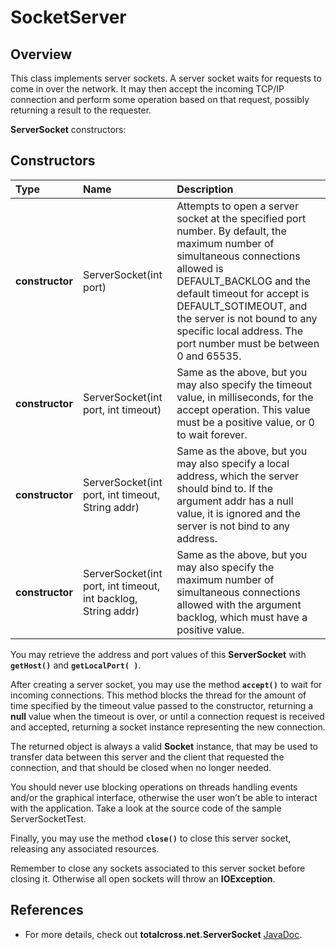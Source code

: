# SocketServer

## Overview

This class implements server sockets. A server socket waits for requests to come in over the network. It may then accept the incoming TCP/IP connection and perform some operation based on that request, possibly returning a result to the requester.

**ServerSocket** constructors:

## Constructors

| Type | Name | Description |
| :--- | :--- | :--- |
| **constructor** | ServerSocket\(int port\) | Attempts to open a server socket at the specified port number. By default, the maximum number of simultaneous connections allowed is DEFAULT\_BACKLOG and the default timeout for accept is DEFAULT\_SOTIMEOUT, and the server is not bound to any specific local address. The port number must be between 0 and 65535. |
| **constructor** | ServerSocket\(int port, int timeout\) | Same as the above, but you may also specify the timeout value, in milliseconds, for the accept operation. This value must be a positive value, or 0 to wait forever. |
| **constructor** | ServerSocket\(int port, int timeout, String addr\) | Same as the above, but you may also specify a local address, which the server should bind to. If the argument addr has a null value, it is ignored and the server is not bind to any address. |
| **constructor** | ServerSocket\(int port, int timeout, int backlog, String addr\) | Same as the above, but you may also specify the maximum number of simultaneous connections allowed with the argument backlog, which must have a positive value. |

You may retrieve the address and port values of this **ServerSocket** with **`getHost()`** and **`getLocalPort( )`**.

After creating a server socket, you may use the method **`accept()`** to wait for incoming connections. This method blocks the thread for the amount of time specified by the timeout value passed to the constructor, returning a **null** value when the timeout is over, or until a connection request is received and accepted, returning a socket instance representing the new connection.

The returned object is always a valid **Socket** instance, that may be used to transfer data between this server and the client that requested the connection, and that should be closed when no longer needed.

You should never use blocking operations on threads handling events and/or the graphical interface, otherwise the user won’t be able to interact with the application. Take a look at the source code of the sample ServerSocketTest.

Finally, you may use the method **`close()`** to close this server socket, releasing any associated resources.

Remember to close any sockets associated to this server socket before closing it. Otherwise all open sockets will throw an **IOException**.

## References

* For more details, check out **totalcross.net.ServerSocket** [JavaDoc](https://rs.totalcross.com/doc/).

